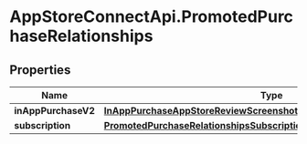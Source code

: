# AppStoreConnectApi.PromotedPurchaseRelationships

## Properties

Name | Type | Description | Notes
------------ | ------------- | ------------- | -------------
**inAppPurchaseV2** | [**InAppPurchaseAppStoreReviewScreenshotRelationshipsInAppPurchaseV2**](InAppPurchaseAppStoreReviewScreenshotRelationshipsInAppPurchaseV2.md) |  | [optional] 
**subscription** | [**PromotedPurchaseRelationshipsSubscription**](PromotedPurchaseRelationshipsSubscription.md) |  | [optional] 


